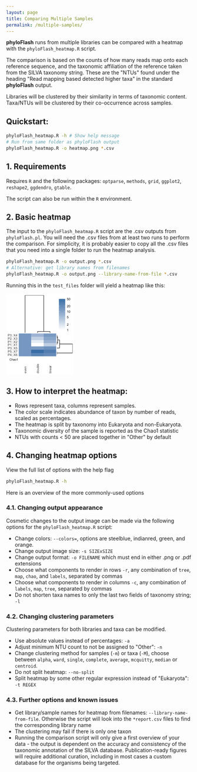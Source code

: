 ```yaml
---
layout: page
title: Comparing Multiple Samples
permalink: /multiple-samples/
---
```


**phyloFlash** runs from multiple libraries can be compared with a heatmap with the `phyloFlash_heatmap.R` script.

The comparison is based on the counts of how many reads map onto each reference sequence, and the taxonomic affiliation of the reference taken from the SILVA taxonomy string. These are the "NTUs" found under the heading "Read mapping based detected higher taxa" in the standard **phyloFlash** output.

Libraries will be clustered by their similarity in terms of taxonomic content. Taxa/NTUs will be clustered by their co-occurrence across samples.

## Quickstart:
```bash
phyloFlash_heatmap.R -h # Show help message
# Run from same folder as phyloFlash output
phyloFlash_heatmap.R -o heatmap.png *.csv
```

## 1. Requirements

Requires `R` and the following packages: `optparse`, `methods`, `grid`, `ggplot2`,
`reshape2`, `ggdendro`, `gtable`.

The script can also be run within the `R` environment.

## 2. Basic heatmap

The input to the `phyloFlash_heatmap.R` script are the .csv outputs from `phyloFlash.pl`. You will need the .csv files from at least two runs to perform the comparison. For simplicity, it is probably easier to copy all the .csv files that you need into a single folder to run the heatmap analysis.

```bash
phyloFlash_heatmap.R -o output.png *.csv
# Alternative: get library names from filenames
phyloFlash_heatmap.R -o output.png --library-name-from-file *.csv
```

Running this in the `test_files` folder will yield a heatmap like this:

![Demo heatmap from data in test_files folder](example_heatmap.png)

## 3. How to interpret the heatmap:

 - Rows represent taxa, columns represent samples.
 - The color scale indicates abundance of taxon by number of reads, scaled as percentages.
 - The heatmap is split by taxonomy into Eukaryota and non-Eukaryota.
 - Taxonomic diversity of the sample is reported as the Chao1 statistic
 - NTUs with counts < 50 are placed together in "Other" by default

## 4. Changing heatmap options

View the full list of options with the help flag

```bash
phyloFlash_heatmap.R -h
```

Here is an overview of the more commonly-used options

### 4.1. Changing output appearance

Cosmetic changes to the output image can be made via the following options for the `phyloFlash_heatmap.R` script:

 - Change colors: `--colors=`, options are steelblue, indianred, green, and orange.
 - Change output image size: `-s SIZExSIZE`
 - Change output format: `-o FILENAME` which must end in either .png or .pdf extensions
 - Choose what components to render in rows `-r`, any combination of `tree`, `map`, `chao`, and `labels`, separated by commas
 - Choose what components to render in columns `-c`, any combination of `labels`, `map`, `tree`, separated by commas
 - Do not shorten taxa names to only the last two fields of taxonomy string; `-l`

### 4.2. Changing clustering parameters

Clustering parameters for both libraries and taxa can be modified.

 - Use absolute values instead of percentages: `-a`
 - Adjust minimum NTU count to not be assigned to "Other": `-n`
 - Change clustering method for samples (`-m`) or taxa (`-M`), choose between `alpha`, `ward`, `single`, `complete`, `average`, `mcquitty`, `median` or `centroid`.
 - Do not split heatmap: `--no-split`
 - Split heatmap by some other regular expression instead of "Eukaryota": `-t REGEX`

### 4.3. Further options and known issues

 - Get library/sample names for heatmap from filenames: `--library-name-from-file`. Otherwise the script will look into the `*report.csv` files to find the corresponding library name
 - The clustering may fail if there is only one taxon
 - Running the comparison script will only give a first overview of your data - the output is dependent on the accuracy and consistency of the taxonomic annotation of the SILVA database. Publication-ready figures will require additional curation, including in most cases a custom database for the organisms being targeted.
